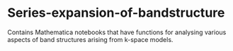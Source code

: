 # Series-expansion-of-bandstructure
Contains Mathematica notebooks that have functions for analysing various aspects of band structures arising from k-space models.
